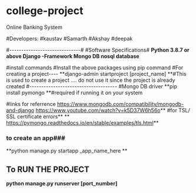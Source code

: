 # college-project
Online Banking System

#Developers:
#kaustav
#Samarth
#Akshay
#deepak

#------------------------------#
#Software Specifications#
**Python 3.8.7 or above
Django -Framework
Mongo DB nosql database**


#install commands
#Install the above packages using pip command
#For creating a project----
**django-admin startproject [project_name]
**#This is used to create a project .... do not use it since the project is already created
#-------------------------------------
#Mongo DB driver
**pip install pymongo
**#required if running it on your system


#links for referrence
https://www.mongodb.com/compatibility/mongodb-and-django
https://www.youtube.com/watch?v=k5D37W6h56o**
#for TSL/ SSL certificate errors**
**
https://pymongo.readthedocs.io/en/stable/examples/tls.html**


### to create an app###
**python manage.py startapp _app_name_here
**
## To RUN THE PROJECT ###
**python manage.py runserver [port_number]**
